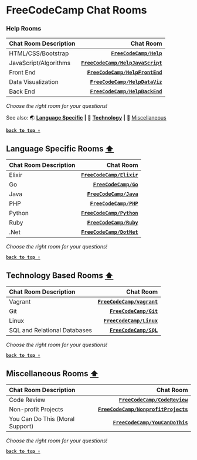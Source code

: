 # FreeCodeCamp Chat Rooms

### Help Rooms

Chat Room Description | Chat Room
:---|---:
HTML/CSS/Bootstrap | [**`FreeCodeCamp/Help`**](https://gitter.im/FreeCodeCamp/Help)
JavaScript/Algorithms | [**`FreeCodeCamp/HelpJavaScript`**](https://gitter.im/FreeCodeCamp/HelpJavaScript)
Front End |  [**`FreeCodeCamp/HelpFrontEnd`**](https://gitter.im/FreeCodeCamp/HelpFrontEnd)
Data Visualization | [**`FreeCodeCamp/HelpDataViz`**](https://gitter.im/FreeCodeCamp/HelpDataViz)
Back End | [**`FreeCodeCamp/HelpBackEnd`**](https://gitter.im/FreeCodeCamp/HelpBackEnd)

_Choose the right room for your questions!_

See also: :earth_asia: [**Language Specific**](#language-specific-rooms-) **|** :satellite: [**Technology**](#technology-based-rooms-) **|** :crystal_ball: [Miscellaneous](#miscellaneous-rooms-)

[**`back to top ↑`**](#freecodecamp-chat-rooms)

## Language Specific Rooms [**⬆**](#help-rooms)

Chat Room Description | Chat Room
:---|---:
Elixir | [**`FreeCodeCamp/Elixir`**](https://gitter.im/FreeCodeCamp/elixir)
Go | [**`FreeCodeCamp/Go`**](https://gitter.im/FreeCodeCamp/go)
Java | [**`FreeCodeCamp/Java`**](https://gitter.im/FreeCodeCamp/java)
PHP | [**`FreeCodeCamp/PHP`**](https://gitter.im/FreeCodeCamp/php)
Python | [**`FreeCodeCamp/Python`**](https://gitter.im/FreeCodeCamp/python)
Ruby | [**`FreeCodeCamp/Ruby`**](https://gitter.im/FreeCodeCamp/ruby)
.Net | [**`FreeCodeCamp/DotNet`**](https://gitter.im/FreeCodeCamp/dotnet)
_Choose the right room for your questions!_

[**`back to top ↑`**](#freecodecamp-chat-rooms)

## Technology Based Rooms [**⬆**](#language-specific-rooms-)

Chat Room Description | Chat Room
:---|---:
Vagrant | [**`FreeCodeCamp/vagrant`**](https://gitter.im/FreeCodeCamp/vagrant)
Git | [**`FreeCodeCamp/Git`**](https://gitter.im/FreeCodeCamp/Git)
Linux | [**`FreeCodeCamp/Linux`**](https://gitter.im/FreeCodeCamp/linux)
SQL and Relational Databases | [**`FreeCodeCamp/SQL`**](https://gitter.im/FreeCodeCamp/SQL)

_Choose the right room for your questions!_

[**`back to top ↑`**](#freecodecamp-chat-rooms)

## Miscellaneous Rooms [**⬆**](#technology-based-rooms-)


Chat Room Description | Chat Room
:---|---:
Code Review | [**`FreeCodeCamp/CodeReview`**](https://gitter.im/FreeCodeCamp/CodeReview)
Non-profit Projects | [**`FreeCodeCamp/NonprofitProjects`**](https://gitter.im/FreeCodeCamp/NonprofitProjects)
You Can Do This (Moral Support) |  [**`FreeCodeCamp/YouCanDoThis`**](https://gitter.im/FreeCodeCamp/YouCanDoThis)

_Choose the right room for your questions!_

[**`back to top ↑`**](#freecodecamp-chat-rooms)
